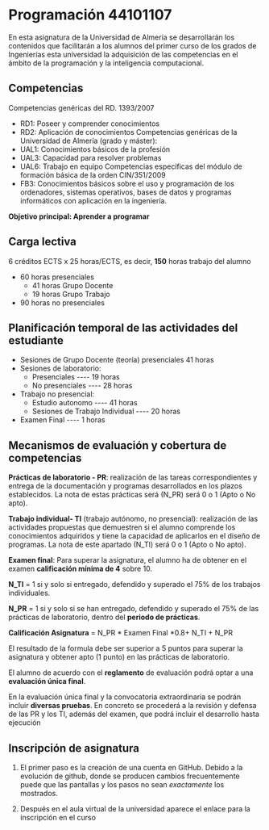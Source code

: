 # Programación 44101107

En esta asignatura de la Universidad de Almería se desarrollarán los contenidos que facilitarán a los alumnos del primer curso de los grados de Ingenierías esta universidad la adquisición de las competencias en el ámbito de la programación y la inteligencia computacional.

## Competencias

Competencias genéricas del RD. 1393/2007
  - RD1: Poseer y comprender conocimientos
  - RD2: Aplicación de conocimientos
Competencias genéricas de la Universidad de Almería (grado y máster):
  - UAL1: Conocimientos básicos de la profesión
  - UAL3: Capacidad para resolver problemas
  - UAL6: Trabajo en equipo
Competencias específicas del módulo de formación básica de la orden CIN/351/2009
  - FB3: Conocimientos básicos sobre el uso y programación de los ordenadores, sistemas operativos, bases de datos y programas informáticos con aplicación en la ingeniería.

**Objetivo principal: Aprender a programar**



## Carga lectiva

6 créditos ECTS x 25 horas/ECTS, es decir,  **150** horas trabajo del alumno

- 60 horas presenciales
  - 41 horas Grupo Docente
  - 19 horas Grupo Trabajo
- 90 horas no presenciales

	
## Planificación temporal de las actividades del estudiante

- Sesiones de Grupo Docente (teoría)  presenciales   41 horas
- Sesiones de laboratorio:
	- Presenciales     ----          19 horas
	- No presenciales  ----          28 horas
- Trabajo no presencial:
    - Estudio autonomo ---- 41 horas
    - Sesiones de Trabajo Individual  ---- 20 horas
- Examen Final ----   1 horas


## Mecanismos de evaluación y cobertura de competencias
**Prácticas de laboratorio - PR**: realización de las tareas correspondientes y entrega de la documentación y programas desarrollados en los plazos establecidos. La nota de estas prácticas será (N_PR) será 0 o 1 (Apto o No apto).

**Trabajo individual-  TI** (trabajo autónomo, no presencial): realización de las actividades propuestas que  demuestren  si  el  alumno  comprende  los  conocimientos  adquiridos  y  tiene  la  capacidad  de aplicarlos en el diseño de programas.  La nota de este apartado (N_TI) será 0 o 1 (Apto o No apto). 

**Examen final**: Para superar la asignatura, el alumno ha de obtener en el examen **calificación mínima de 4** sobre 10. 

**N_TI** = 1 si y solo si entregado, defendido y superado el 75% de los trabajos individuales.

**N_PR** = 1 si y solo si se han entregado, defendido y superado el 75% de las prácticas de laboratorio, dentro del **periodo de prácticas**.

**Calificación Asignatura** = N_PR * Examen Final *0.8+ N_TI + N_PR  

El resultado de la formula debe ser superior a 5 puntos para superar la asignatura y obtener apto (1 punto)  en las prácticas de laboratorio. 

El alumno de acuerdo con el **reglamento** de evaluación podrá optar a una **evaluación única final**. 

En la evaluación única final y la convocatoria extraordinaria se podrán incluir **diversas pruebas**. En concreto se procederá a la revisión y defensa de las PR y los TI, además del examen, que podrá incluir el desarrollo hasta ejecución

## Inscripción de asignatura

1. El primer paso es la creación de una cuenta en GitHub. Debido a la evolución de github, donde se producen cambios frecuentemente puede que las pantallas y los pasos no sean *exactamente* los mostrados.

2. Después en el aula virtual de la universidad aparece el enlace para la inscripción en el curso


